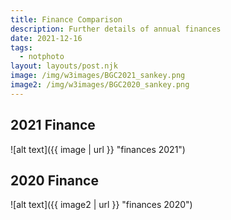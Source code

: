 ```yaml
---
title: Finance Comparison
description: Further details of annual finances
date: 2021-12-16
tags:
  - notphoto
layout: layouts/post.njk
image: /img/w3images/BGC2021_sankey.png
image2: /img/w3images/BGC2020_sankey.png
---
```



## 2021 Finance
![alt text]({{ image | url }} "finances 2021")

## 2020 Finance
![alt text]({{ image2 | url }} "finances 2020")
